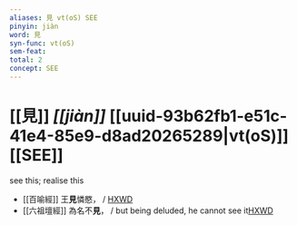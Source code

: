 ```yaml
---
aliases: 見 vt(oS) SEE
pinyin: jiàn
word: 見
syn-func: vt(oS)
sem-feat: 
total: 2
concept: SEE 
---
```

# [[見]] *[[jiàn]]*  [[uuid-93b62fb1-e51c-41e4-85e9-d8ad20265289|vt(oS)]] [[SEE]]
see this; realise this
 - [[百喻經]] 王**見**憐愍， / [HXWD](https://hxwd.org/textview.html?location=KR6b0066_T_001-0545b.80)
 - [[六祖壇經]] 為名不**見**， / but being deluded, he cannot see it[HXWD](https://hxwd.org/textview.html?location=KR6q0082_T_001-0339a.51)